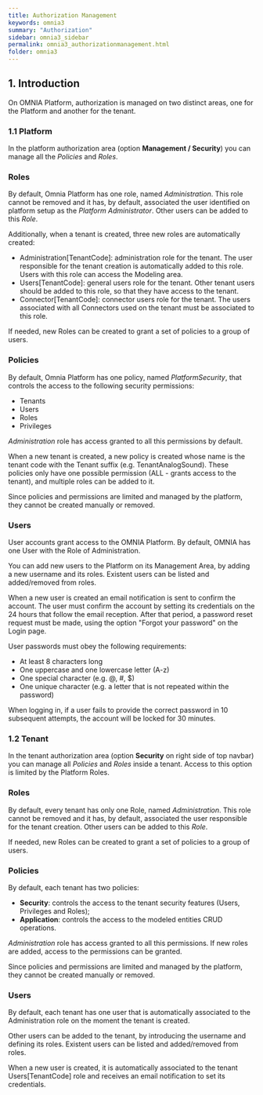 ```yaml
---
title: Authorization Management
keywords: omnia3
summary: "Authorization"
sidebar: omnia3_sidebar
permalink: omnia3_authorizationmanagement.html
folder: omnia3
---
```


## 1. Introduction

On OMNIA Platform, authorization is managed on two distinct areas, one for the Platform and another for the tenant.

### 1.1 Platform

In the platform authorization area (option **Management / Security**) you can manage all the *Policies* and *Roles*. 

### Roles

By default, Omnia Platform has one role, named *Administration*. This role cannot be removed and it has, by default, associated the user identified on platform setup as the *Platform Administrator*. Other users can be added to this *Role*.

Additionally, when a tenant is created, three new roles are automatically created:

- Administration[TenantCode]: administration role for the tenant. The user responsible for the tenant creation is automatically added to this role. Users with this role can access the Modeling area.
- Users[TenantCode]: general users role for the tenant. Other tenant users should be added to this role, so that they have access to the tenant.
- Connector[TenantCode]: connector users role for the tenant. The users associated with all Connectors used on the tenant must be associated to this role.

If needed, new Roles can be created to grant a set of policies to a group of users.

### Policies

By default, Omnia Platform has one policy, named *PlatformSecurity*, that controls the access to the following security permissions:

- Tenants
- Users
- Roles
- Privileges

*Administration* role has access granted to all this permissions by default.

When a new tenant is created, a new policy is created whose name is the tenant code with the Tenant suffix (e.g. TenantAnalogSound). These policies only have one possible permission (ALL - grants access to the tenant), and multiple roles can be added to it.

Since policies and permissions are limited and managed by the platform, they cannot be created manually or removed.

### Users

User accounts grant access to the OMNIA Platform. By default, OMNIA has one User with the Role of Administration.

You can add new users to the Platform on its Management Area, by adding a new username and its roles.
Existent users can be listed and added/removed from roles.

When a new user is created an email notification is sent to confirm the account. The user must confirm the account by setting its credentials on the 24 hours that follow the email reception. After that period, a password reset request must be made, using the option "Forgot your password" on the Login page.

User passwords must obey the following requirements:

- At least 8 characters long
- One uppercase and one lowercase letter (A-z)
- One special character (e.g. @, #, $)
- One unique character (e.g. a letter that is not repeated within the password)

When logging in, if a user fails to provide the correct password in 10 subsequent attempts, the account will be locked for 30 minutes.


### 1.2 Tenant

In the tenant authorization area (option **Security** on right side of top navbar) you can manage all *Policies* and *Roles* inside a tenant. Access to this option is limited by the Platform Roles.

### Roles

By default, every tenant has only one Role, named *Administration*. This role cannot be removed and it has, by default, associated the user responsible for the tenant creation. Other users can be added to this *Role*.

If needed, new Roles can be created to grant a set of policies to a group of users.

### Policies

By default, each tenant has two policies:

- **Security**: controls the access to the tenant security features (Users, Privileges and Roles);
- **Application**: controls the access to the modeled entities CRUD operations.

*Administration* role has access granted to all this permissions. If new roles are added, access to the permissions can be granted.

Since policies and permissions are limited and managed by the platform, they cannot be created manually or removed.

### Users

By default, each tenant has one user that is automatically associated to the Administration role on the moment the tenant is created.

Other users can be added to the tenant, by introducing the username and defining its roles. Existent users can be listed and added/removed from roles.

When a new user is created, it is automatically associated to the tenant Users[TenantCode] role and receives an email notification to set its credentials.